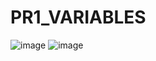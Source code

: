 # PR1_VARIABLES

![image](https://github.com/user-attachments/assets/0ce9e24c-7582-4aad-8803-edad13ad83bb)
![image](https://github.com/user-attachments/assets/4f82eddc-1847-477e-99a2-da5d5602a8a4)



